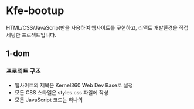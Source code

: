 # Kfe-bootup
HTML/CSS/JavaScript만을 사용하여 웹사이트를 구현하고, 리액트 개발환경을 직접 세팅한 프로젝트입니다.
## 1-dom
### 프로젝트 구조
- 웹사이트의 제목은 Kernel360 Web Dev Base로 설정
- 모든 CSS 스타일은 styles.css 파일에 작성
- 모든 JavaScript 코드는 하나의 <script>태그 내에 작성
### 화면 구현
- 새로고침 할 때마다 1에서 16까지 총 16개의 사각형이 Grid 형태로 화면에 표시됨
- 각 사각형은 red, green, blue 중 하나의 배경 색을 랜덤으로 가짐
- 각 사각형은 bold, italic, strike, underline 중 하나의 텍스트 스타일을 랜덤으로 가짐
### Dom Manipulation
- 특정 ID 값에 해당되는 사각형의 배경색을 변경하는 기능 적용
- 특정 class를 가진 사각형들의 텍스트 스타일을 한 번에 변경하는 기능 적용
- 특정 selector에 해당되는 사각형들의 스타일을 한 번에 초기화 하는 기능 적용
## 2-babel-webpack
## 3-react-app
